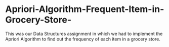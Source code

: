 # Apriori-Algorithm-Frequent-Item-in-Grocery-Store-
This was our Data Structures assignment in which we had to implement the Apriori Algorithm to find out the frequency of each item in a grocery store.
